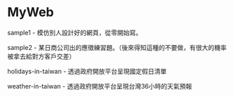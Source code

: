 # MyWeb

sample1 - 模仿別人設計好的網頁，從零開始寫。

sample2 - 某日商公司出的應徵練習題。（後來得知這種的不要做，有很大的機率被拿去給對方客戶交差）

holidays-in-taiwan - 透過政府開放平台呈現國定假日清單

weather-in-taiwan - 透過政府開放平台呈現台灣36小時的天氣預報
